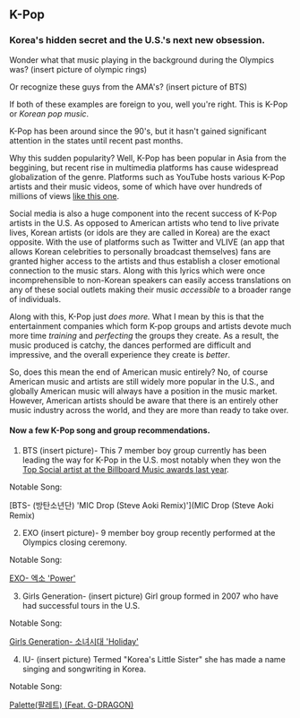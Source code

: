 ## K-Pop
### Korea's hidden secret and the U.S.'s next new obsession.

Wonder what that music playing in the background during the Olympics was?
(insert picture of olympic rings)

Or recognize these guys from the AMA's?
(insert picture of BTS)

If both of these examples are foreign to you, well you're right. This is K-Pop or *Korean pop music*.

K-Pop has been around since the 90's, but it hasn't  gained significant attention in the states until recent past months.

Why this sudden popularity? Well, K-Pop has been popular in Asia from the beggining, but recent rise in multimedia platforms has cause widespread globalization of the genre. Platforms such as YouTube hosts various K-Pop artists and their music videos, some of which have over hundreds of millions of views [like this one](https://www.youtube.com/watch?v=MBdVXkSdhwU).

Social media is also a huge component into the recent success of K-Pop artists in the U.S. As opposed to American artists who tend to live private lives, Korean artists (or idols are they are called in Korea) are the exact opposite. With the use of platforms such as Twitter and VLIVE (an app that allows Korean celebrities to personally broadcast themselves) fans are granted higher access to the artists and thus establish a closer emotional connection to the music stars. Along with this lyrics which were once incomprehensible to non-Korean speakers can easily access translations on any of these social outlets making their music  *accessible* to a broader range of individuals.

Along with this, K-Pop just *does more.* What I mean by this is that the entertainment companies which form K-pop groups and artists devote much more time *training* and *perfecting* the groups they create. As a result, the music produced is catchy, the dances performed are difficult and impressive, and the overall experience they create is *better*.

So, does this mean the end of American music entirely? No, of course American music and artists are still widely more popular in the U.S., and globally American music will always have a position in the music market. However, American artists should be aware that there is an entirely other music industry across the world, and they are more than ready to take over.

#### Now a few K-Pop song and group recommendations.
1. BTS (insert picture)- This 7 member boy group currently has been leading the way for K-Pop in the U.S. most notably when they won the [Top Social artist at the Billboard Music awards last year](https://www.billboard.com/articles/news/bbma/7801216/bts-video-top-social-artist-win-billboard-music-awards-2017).

Notable Song:

[BTS- (방탄소년단) 'MIC Drop (Steve Aoki Remix)'](MIC Drop (Steve Aoki Remix)

2. EXO (insert picture)- 9 member boy group recently performed at the Olympics closing ceremony.

Notable Song:

[EXO- 엑소 'Power'](https://www.youtube.com/watch?v=sGRv8ZBLuW0)

3. Girls Generation- (insert picture) Girl group formed in 2007 who have had successful tours in the U.S.

Notable Song:

[Girls Generation- 소녀시대 'Holiday'](https://www.youtube.com/watch?v=YwN-CN9EjTg)

4. IU- (insert picture) Termed "Korea's Little Sister" she has made a name singing and songwriting in Korea.  

Notable Song:

[Palette(팔레트) (Feat. G-DRAGON)](https://www.youtube.com/watch?v=d9IxdwEFk1c)
